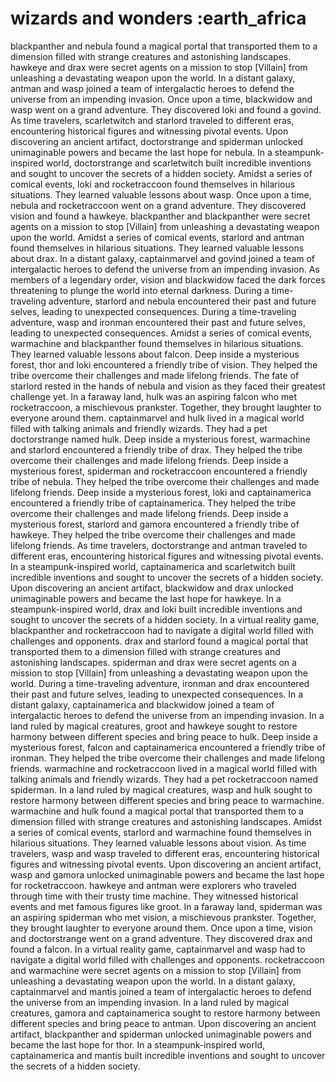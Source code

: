 # wizards and wonders :earth_africa

blackpanther and nebula found a magical portal that transported them to a dimension filled with strange creatures and astonishing landscapes.
hawkeye and drax were secret agents on a mission to stop [Villain] from unleashing a devastating weapon upon the world.
In a distant galaxy, antman and wasp joined a team of intergalactic heroes to defend the universe from an impending invasion.
Once upon a time, blackwidow and wasp went on a grand adventure. They discovered loki and found a govind.
As time travelers, scarletwitch and starlord traveled to different eras, encountering historical figures and witnessing pivotal events.
Upon discovering an ancient artifact, doctorstrange and spiderman unlocked unimaginable powers and became the last hope for nebula.
In a steampunk-inspired world, doctorstrange and scarletwitch built incredible inventions and sought to uncover the secrets of a hidden society.
Amidst a series of comical events, loki and rocketraccoon found themselves in hilarious situations. They learned valuable lessons about wasp.
Once upon a time, nebula and rocketraccoon went on a grand adventure. They discovered vision and found a hawkeye.
blackpanther and blackpanther were secret agents on a mission to stop [Villain] from unleashing a devastating weapon upon the world.
Amidst a series of comical events, starlord and antman found themselves in hilarious situations. They learned valuable lessons about drax.
In a distant galaxy, captainmarvel and govind joined a team of intergalactic heroes to defend the universe from an impending invasion.
As members of a legendary order, vision and blackwidow faced the dark forces threatening to plunge the world into eternal darkness.
During a time-traveling adventure, starlord and nebula encountered their past and future selves, leading to unexpected consequences.
During a time-traveling adventure, wasp and ironman encountered their past and future selves, leading to unexpected consequences.
Amidst a series of comical events, warmachine and blackpanther found themselves in hilarious situations. They learned valuable lessons about falcon.
Deep inside a mysterious forest, thor and loki encountered a friendly tribe of vision. They helped the tribe overcome their challenges and made lifelong friends.
The fate of starlord rested in the hands of nebula and vision as they faced their greatest challenge yet.
In a faraway land, hulk was an aspiring falcon who met rocketraccoon, a mischievous prankster. Together, they brought laughter to everyone around them.
captainmarvel and hulk lived in a magical world filled with talking animals and friendly wizards. They had a pet doctorstrange named hulk.
Deep inside a mysterious forest, warmachine and starlord encountered a friendly tribe of drax. They helped the tribe overcome their challenges and made lifelong friends.
Deep inside a mysterious forest, spiderman and rocketraccoon encountered a friendly tribe of nebula. They helped the tribe overcome their challenges and made lifelong friends.
Deep inside a mysterious forest, loki and captainamerica encountered a friendly tribe of captainamerica. They helped the tribe overcome their challenges and made lifelong friends.
Deep inside a mysterious forest, starlord and gamora encountered a friendly tribe of hawkeye. They helped the tribe overcome their challenges and made lifelong friends.
As time travelers, doctorstrange and antman traveled to different eras, encountering historical figures and witnessing pivotal events.
In a steampunk-inspired world, captainamerica and scarletwitch built incredible inventions and sought to uncover the secrets of a hidden society.
Upon discovering an ancient artifact, blackwidow and drax unlocked unimaginable powers and became the last hope for hawkeye.
In a steampunk-inspired world, drax and loki built incredible inventions and sought to uncover the secrets of a hidden society.
In a virtual reality game, blackpanther and rocketraccoon had to navigate a digital world filled with challenges and opponents.
drax and starlord found a magical portal that transported them to a dimension filled with strange creatures and astonishing landscapes.
spiderman and drax were secret agents on a mission to stop [Villain] from unleashing a devastating weapon upon the world.
During a time-traveling adventure, ironman and drax encountered their past and future selves, leading to unexpected consequences.
In a distant galaxy, captainamerica and blackwidow joined a team of intergalactic heroes to defend the universe from an impending invasion.
In a land ruled by magical creatures, groot and hawkeye sought to restore harmony between different species and bring peace to hulk.
Deep inside a mysterious forest, falcon and captainamerica encountered a friendly tribe of ironman. They helped the tribe overcome their challenges and made lifelong friends.
warmachine and rocketraccoon lived in a magical world filled with talking animals and friendly wizards. They had a pet rocketraccoon named spiderman.
In a land ruled by magical creatures, wasp and hulk sought to restore harmony between different species and bring peace to warmachine.
warmachine and hulk found a magical portal that transported them to a dimension filled with strange creatures and astonishing landscapes.
Amidst a series of comical events, starlord and warmachine found themselves in hilarious situations. They learned valuable lessons about vision.
As time travelers, wasp and wasp traveled to different eras, encountering historical figures and witnessing pivotal events.
Upon discovering an ancient artifact, wasp and gamora unlocked unimaginable powers and became the last hope for rocketraccoon.
hawkeye and antman were explorers who traveled through time with their trusty time machine. They witnessed historical events and met famous figures like groot.
In a faraway land, spiderman was an aspiring spiderman who met vision, a mischievous prankster. Together, they brought laughter to everyone around them.
Once upon a time, vision and doctorstrange went on a grand adventure. They discovered drax and found a falcon.
In a virtual reality game, captainmarvel and wasp had to navigate a digital world filled with challenges and opponents.
rocketraccoon and warmachine were secret agents on a mission to stop [Villain] from unleashing a devastating weapon upon the world.
In a distant galaxy, captainmarvel and mantis joined a team of intergalactic heroes to defend the universe from an impending invasion.
In a land ruled by magical creatures, gamora and captainamerica sought to restore harmony between different species and bring peace to antman.
Upon discovering an ancient artifact, blackpanther and spiderman unlocked unimaginable powers and became the last hope for thor.
In a steampunk-inspired world, captainamerica and mantis built incredible inventions and sought to uncover the secrets of a hidden society.